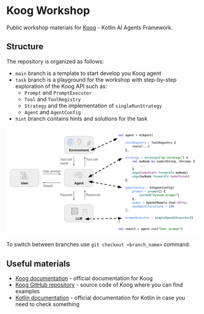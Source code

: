 # Koog Workshop

Public workshop materials for [Koog](https://koog.ai) - Kotlin AI Agents Framework.

## Structure

The repository is organized as follows:
* `main` branch is a template to start develop you Koog agent 
* `task` branch is a playground for the workshop with step-by-step exploration of the Koog API such as:
  * `Prompt` and `PromptExecutor`
  * `Tool` and `ToolRegistry`
  * `Strategy` and the implementation of `singleRunStrategy`
  * `Agent` and `AgentConfig`
* `hint` branch contains hints and solutions for the task

![agent.png](docs/agent.png)

To switch between branches use `git checkout <branch_name>` command.

## Useful materials
* [Koog documentation](https://koog.ai/docs) - official documentation for Koog
* [Koog GitHub repository](https://github.com/koog-ai/koog) - source code of Koog where you can find examples
* [Kotlin documentation](https://kotlinlang.org/docs) - official documentation for Kotlin in case you need to check something
